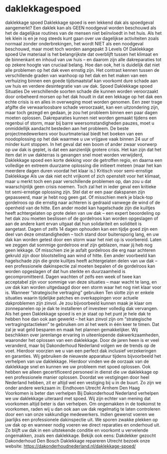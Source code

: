 # daklekkagespoed
daklekkage spoed Daklekkage spoed is een lekkend dak als spoedgeval aangemerkt? Een daklek kan als GEEN noodgeval worden beschouwd als het de dagelijkse routines van de mensen niet beïnvloedt in het huis. Als het lek klein is en je nog steeds kunt gaan over uw dagelijkse activiteiten zoals normaal zonder onderbrekingen, het wordt NIET als een noodgeval beschouwd, maar moet toch worden aangepakt  3 Levels Of Daklekkage spoed  Uw materiaal is het belangrijkste dat overblijft tussen het klimaat en de binnenkant en inhoud van uw huis – en daarom zijn alle dakreparaties tot op zekere hoogte van cruciaal belang. Hoe dan ook, het is duidelijk dat niet alle problemen op het dak even ernstig zijn. Het contrast kennen tussen de verschillende graden van wanhoop op het dak en het maken van een verhuizing binnen een goede tijdsmaatstaf kan voorkomt dure schade aan uw huis en verdere desintegratie van uw dak.  Spoed Daklekkage spoed Situaties  De verschillende soorten schade die kunnen worden veroorzaakt door onbeheerd morsen op het dak houdt in dat een lekkage op het dak een echte crisis is en alles in overweging moet worden genomen. Een zeer trage afgifte die verwaarloosbare schade veroorzaakt, kan een uitzondering zijn, maar toch gezegd en gedaan, je zou het probleem binnen een paar dagen moeten oplossen. Dakreparaties kunnen niet worden gemaakt tijdens een regenbui of storm, maar bij barre weersomstandigheden pauzes, moet u onmiddellijk aandacht besteden aan het probleem. De beste projectmedewerkers voor buurtmateriaal biedt het boeken van een noodoplossing op het dak waarmee u uw vrijgave vaak binnen 24 uur of minder kunt stoppen.  In het geval dat een boom of ander zwaar voorwerp op uw dak is geplet, is dat een aanzienlijk grotere crisis. Het kan zijn dat het item dat in uw dakterras is gevangen snel moet worden verwijderd, Daklekkage spoed een korte dekking voor de getroffen regio, en daarna een volledige en extreem duurzame oplossing die initieert meteen (maar het kan meerdere dagen duren voordat het klaar is.)  Kritisch voor semi-ernstige Daklekkage Als uw dak niet echt vrijkomt of zich openstelt voor het klimaat, maar u merkt toch een paar verschillende problemen op, dan zou u dat waarschijnlijk geen crisis noemen. Toch zal het in ieder geval een kritieke tot semi-ernstige oplossing zijn.  Stel dat er een paar dakspanen zijn gepasseerd, maar je hebt nog geen gat. Of misschien merk je black-top gordelroos op die ernstig naar achteren is gedraaid vanwege de wind of de openheid van de hitte.  Een ander model kan hagelschade zijn die kuiltjes heeft achtergelaten op grote delen van uw dak – een expert beoordeling op het dak zou moeten beslissen of de gordelroos kan worden opgeslagen of aan de andere kant ervan uitgaat dat hun solidariteit en soliditeit is aangetast. Dagen of zelfs 14 dagen ophouden kan een tijdje goed zijn een deel van deze omstandigheden – toch stand door buitensporig lang, en uw dak kan worden getest door een storm waar het niet op is voorbereid.  Laten we zeggen dat sommige gordelroos eraf zijn geblazen, maar jij heb nog geen lekkage. Of misschien zie je asfalt gordelroos die erg naar achteren gekruld zijn door blootstelling aan wind of hitte.  Een ander voorbeeld kan hagelschade zijn die grote kuiltjes heeft achtergelaten delen van uw dak – een professionele dakinspectie zal moeten bepalen of de gordelroos kan worden opgeslagen of dat hun sterkte en duurzaamheid is gecompromitteerd. Dagen wachten of zelfs een week of twee kan acceptabel zijn voor sommige van deze situaties – maar wacht te lang, en uw dak kan worden uitgedaagd door een storm waar het nog niet klaar voor is.  Wanneer “strategische vertraging” gebruiken Ten slotte zijn er enkele situaties waarin tijdelijke patches en overkappingen voor actuele dakproblemen zijn zinvol. Je zou bijvoorbeeld kunnen maak je klaar om zonnepanelen op je dak te installeren of investeer volledig dak vervangen.  Als het geen Daklekkage spoed is en je staat op het punt je hele dak te hebben hoe dan ook aan gewerkt – het kan zinvol zijn om “strategische vertragingstactieken” te gebruiken om al het werk in één keer te timen. Dat zal je wat geld besparen en maak het plannen gemakkelijker.  Wij beschikken over jarenlange ervaring in uiteenlopende dakwerkzaamheden, waaronder het oplossen van een daklekkage. Door de jaren heen is er veel veranderd, maar bij Dakonderhoud Nederland volgen we de trends op de voet. Hierdoor voorzien we u van een perfect dak inclusief verzekeringen en garanties. Wij gebruiken de nieuwste apparatuur tijdens bijvoorbeeld het verhelpen van uw daklekkage. Hierdoor vinden we de oorzaak van de daklekkage snel en kunnen we uw probleem met spoed oplossen. Ook hebben we alleen gecertificeerd personeel in dienst die uw daklekkage op een professionele manier oplossen. Doordat we vestigingen door heel Nederland hebben, zit er altijd wel een vestiging bij u in de buurt. Zo zijn we onder andere werkzaam in:  Eindhoven Utrecht Arnhem Den Haag Voorkomen is beter dan verhelpen Bij Dakonderhoud Nederland verhelpen we uw daklekkage uiteraard met spoed. Wij zijn echter van mening dat voorkomen altijd beter is dan verhelpen. Om ongemakken in de toekomst te voorkomen, raden wij u dan ook aan uw dak regelmatig te laten controleren door een van onze vakkundige medewerkers. Indien gewenst voeren we jaarlijks een professionele dakinspectie uit. We sporen zwakke plekken op uw dak op en wanneer nodig voeren we direct reparaties en onderhoud uit. Zo blijft uw dak in een uitstekende conditie en voorkomt u vervelende ongemakken, zoals een daklekkage.  Bekijk ook eens: Dakdekker gezocht Dakonderhoud Den Bosch Daklekkage repareren Utrecht bezoek onze website:  https://dakonderhoudnederland.nl/daklekkage-spoed/
